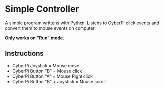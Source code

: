 # Simple Controller

A simple program writtens with Python. Listens to CyberPi click events and convert them to mouse events on computer.

**Only works on "Run" mode.**

## Instructions
- CyberPi Joystick = Mouse move
- CyberPi Button "B" = Mouse click
- CyberPi Button "A" = Mouse Right click
- CyberPi Button "B" + Joystick = Mouse scroll
